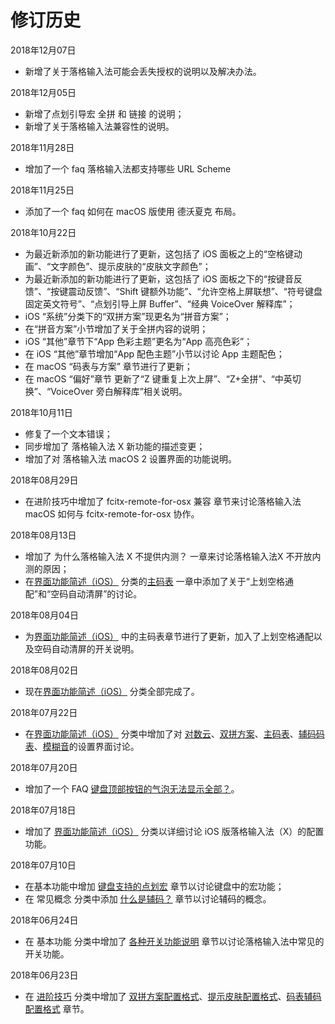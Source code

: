 # 修订历史

2018年12月07日

* 新增了关于落格输入法可能会丢失授权的说明以及解决办法。

2018年12月05日

* 新增了点划引导宏 全拼 和 链接 的说明；
* 新增了关于落格输入法兼容性的说明。

2018年11月28日

* 增加了一个 faq 落格输入法都支持哪些 URL Scheme

2018年11月25日

* 添加了一个 faq 如何在 macOS 版使用 德沃夏克 布局。


2018年10月22日

* 为最近新添加的新功能进行了更新，这包括了 iOS 面板之上的“空格键动画”、“文字颜色”、提示皮肤的“皮肤文字颜色”；
* 为最近新添加的新功能进行了更新，这包括了 iOS 面板之下的“按键音反馈”、“按键震动反馈”、“Shift 键额外功能”、“允许空格上屏联想”、“符号键盘固定英文符号”、“点划引导上屏 Buffer”、“经典 VoiceOver 解释库”；
* iOS “系统”分类下的“双拼方案”现更名为“拼音方案”；
* 在“拼音方案”小节增加了关于全拼内容的说明；
* iOS “其他”章节下“App 色彩主题”更名为“App 高亮色彩”；
* 在 iOS “其他”章节增加“App 配色主题”小节以讨论 App 主题配色；
* 在 macOS “码表与方案” 章节进行了更新；
* 在 macOS “偏好”章节 更新了“Z 键重复上次上屏”、“Z+全拼”、“中英切换”、“VoiceOver 旁白解释库”相关说明。

2018年10月11日

* 修复了一个文本错误；
* 同步增加了 落格输入法 X 新功能的描述变更；
* 增加了对 落格输入法 macOS 2 设置界面的功能说明。

2018年08月29日

* 在进阶技巧中增加了 fcitx-remote-for-osx 兼容 章节来讨论落格输入法 macOS 如何与 fcitx-remote-for-osx 协作。

2018年08月13日

* 增加了 为什么落格输入法 X 不提供内测？ 一章来讨论落格输入法X 不开放内测的原因；
* 在[界面功能简述（iOS）](https://docs.logcg.com/jie-mian-gong-neng-jian-shu-ios) 分类的[主码表](https://docs.logcg.com/jie-mian-gong-neng-jian-shu-ios/xi-tong/maincodetable) 一章中添加了关于“上划空格通配”和“空码自动清屏”的讨论。

2018年08月04日

* 为[界面功能简述（iOS）](https://docs.logcg.com/jie-mian-gong-neng-jian-shu-ios) 中的主码表章节进行了更新，加入了上划空格通配以及空码自动清屏的开关说明。

2018年08月02日

* 现在[界面功能简述（iOS）](https://docs.logcg.com/jie-mian-gong-neng-jian-shu-ios) 分类全部完成了。

2018年07月22日

* 在[界面功能简述（iOS）](https://docs.logcg.com/jie-mian-gong-neng-jian-shu-ios) 分类中增加了对 [对数云](https://docs.logcg.com/jie-mian-gong-neng-jian-shu-ios/lgcloud)、[双拼方案](https://docs.logcg.com/jie-mian-gong-neng-jian-shu-ios/xi-tong/sp)、[主码表](https://docs.logcg.com/jie-mian-gong-neng-jian-shu-ios/xi-tong/maincodetable)、[辅码码表](https://docs.logcg.com/jie-mian-gong-neng-jian-shu-ios/xi-tong/assist)、[模糊音](https://docs.logcg.com/jie-mian-gong-neng-jian-shu-ios/xi-tong/fuzzy)的设置界面讨论。

2018年07月20日

* 增加了一个 FAQ [键盘顶部按钮的气泡无法显示全部？](https://docs.logcg.com/chang-jian-wen-ti/popup)。

2018年07月18日

* 增加了 [界面功能简述（iOS）](https://docs.logcg.com/jie-mian-gong-neng-jian-shu-ios) 分类以详细讨论 iOS 版落格输入法（X）的配置功能。

2018年07月10日

* 在基本功能中增加 [键盘支持的点划宏](https://docs.logcg.com/ji-ben-gong-neng/jian-pan-zhi-chi-de-dian-hua-hong) 章节以讨论键盘中的宏功能；
* 在 常见概念 分类中添加 [什么是辅码？](https://docs.logcg.com/chang-jian-gai-nian/shi-mo-shi-fu-ma) 章节以讨论辅码的概念。

2018年06月24日

* 在 基本功能 分类中增加了 [各种开关功能说明](https://docs.logcg.com/ji-ben-gong-neng/ge-zhong-kai-guan-gong-neng-shuo-ming) 章节以讨论落格输入法中常见的开关功能。

2018年06月23日

* 在 [进阶技巧](https://docs.logcg.com/jin-jie-ji-qiao) 分类中增加了 [双拼方案配置格式](https://docs.logcg.com/jin-jie-ji-qiao/shuang-pin-fang-an-pei-zhi-ge-shi)、[提示皮肤配置格式](https://docs.logcg.com/jin-jie-ji-qiao/ti-shi-pi-fu-pei-zhi-ge-shi)、[码表辅码配置格式](https://docs.logcg.com/jin-jie-ji-qiao/ma-biao-fu-ma-pei-zhi-ge-shi) 章节。

